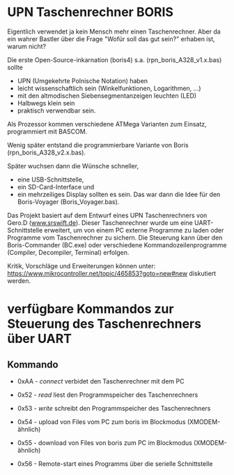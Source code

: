 UPN Taschenrechner BORIS
========================

Eigentlich verwendet ja kein Mensch mehr einen Taschenrechner. 
Aber da ein wahrer Bastler über die Frage "Wofür soll das gut sein?" erhaben  ist, warum nicht?

Die erste Open-Source-inkarnation (boris4) s.a. (rpn_boris_A328_v1.x.bas) sollte
- UPN (Umgekehrte Polnische Notation) haben
- leicht wissenschaftlich sein (Winkelfunktionen, Logarithmen, ...)
- mit den altmodischen Siebensegmentanzeigen leuchten (LED)
- Halbwegs klein sein
- praktisch verwendbar sein.

Als Prozessor kommen verschiedene ATMega Varianten zum Einsatz, programmiert mit BASCOM. 

Wenig später entstand die programmierbare Variante von Boris (rpn_boris_A328_v2.x.bas).

Später wuchsen dann die Wünsche schneller, 
- eine USB-Schnittstelle, 
- ein SD-Card-Interface und 
- ein mehrzeiliges Display sollten es sein.
Das war dann die Idee für den Boris-Voyager (Boris_Voyager.bas).

Das Projekt basiert auf dem Entwurf eines UPN Taschenrechners von 
Gero.D (www.srswift.de). Dieser Taschenrechner wurde um eine 
UART-Schnittstelle erweitert, um von einem PC externe Programme zu 
laden oder Programme vom Taschenrechner zu sichern. Die Steuerung 
kann  über den Boris-Commander (BC.exe) oder verschiedene 
Kommandozeilenprogramme (Compiler, Decompiler, Terminal) erfolgen. 

Kritik, Vorschläge und Erweiterungen können unter: 
https://www.mikrocontroller.net/topic/465853?goto=new#new 
diskutiert werden.

# verfügbare Kommandos zur Steuerung des Taschenrechners über UART

## Kommando
- 0xAA		- *connect* verbidet den Taschenrechner mit dem PC
- 0x52 		- *read* liest den Programmspeicher des Taschenrechners
- 0x53		- *write* schreibt den Programmspeicher des Taschenrechners

- 0x54 - upload von Files vom PC zum boris im Blockmodus (XMODEM-ähnlich)
- 0x55 - download von Files von boris zum PC im Blockmodus (XMODEM-ähnlich)
- 0x56 - Remote-start eines Programms über die serielle Schnittstelle

